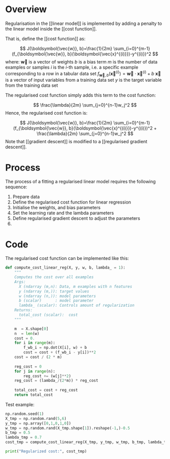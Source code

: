 # Overview
Regularisation in the [[linear model]] is implemented by adding a penalty to the linear model inside the [[cost function]].

That is, define the [[cost function]] as:

$$ J(\boldsymbol{\vec{w}}, b)=\frac{1}{2m} \sum_{i=0}^{m-1} (f_{\boldsymbol{\vec{w}}, b}(\boldsymbol{\vec{x}^{(i)}})-y^{(i)})^2 $$
where:
$\boldsymbol{\vec{w}}$ is a vector of weights
$b$ is a bias term
$m$ is the number of data examples or samples
$i$ is the $i$-th sample, i.e. a specific example corresponding to a row in a tabular data set
$f_{\boldsymbol{\vec{w}}, b}(\boldsymbol{\vec{x}}^{(i)})=\boldsymbol{\vec{w}} \cdot \boldsymbol{\vec{x}}^{(i)} + b$
$\boldsymbol{\vec{x}}$ is a vector of input variables from a training data set
$y$ is the target variable from the training data set

The regularised cost function simply adds this term to the cost function:

$$ \frac{\lambda}{2m} \sum_{j=0}^{n-1}w_j^2 $$
Hence, the regularised cost function is:

$$ J(\boldsymbol{\vec{w}}, b)=\frac{1}{2m} \sum_{i=0}^{m-1} (f_{\boldsymbol{\vec{w}}, b}(\boldsymbol{\vec{x}^{(i)}})-y^{(i)})^2 + \frac{\lambda}{2m} \sum_{j=0}^{n-1}w_j^2 $$
Note that [[gradient descent]] is modified to a [[regularised gradient descent]].

# Process
The process of a fitting a regularised linear model requires the following sequence:
1. Prepare data
2. Define the regularised cost function for linear regression
3. Initialise the weights, and bias parameters
4. Set the learning rate and the lambda parameters
5. Define regularised gradient descent to adjust the parameters
6. 


# Code
The regularised cost function can be implemented like this:

```python
def compute_cost_linear_reg(X, y, w, b, lambda_ = 1):
    """
    Computes the cost over all examples
    Args:
      X (ndarray (m,n): Data, m examples with n features
      y (ndarray (m,)): target values
      w (ndarray (n,)): model parameters  
      b (scalar)      : model parameter
      lambda_ (scalar): Controls amount of regularization
    Returns:
      total_cost (scalar):  cost 
    """

    m  = X.shape[0]
    n  = len(w)
    cost = 0.
    for i in range(m):
        f_wb_i = np.dot(X[i], w) + b                                   #(n,)(n,)=scalar, see np.dot
        cost = cost + (f_wb_i - y[i])**2                               #scalar             
    cost = cost / (2 * m)                                              #scalar  
 
    reg_cost = 0
    for j in range(n):
        reg_cost += (w[j]**2)                                          #scalar
    reg_cost = (lambda_/(2*m)) * reg_cost                              #scalar
    
    total_cost = cost + reg_cost                                       #scalar
    return total_cost                                                  #scalar
```

Test example:

```python
np.random.seed(1)
X_tmp = np.random.rand(5,6)
y_tmp = np.array([0,1,0,1,0])
w_tmp = np.random.rand(X_tmp.shape[1]).reshape(-1,)-0.5
b_tmp = 0.5
lambda_tmp = 0.7
cost_tmp = compute_cost_linear_reg(X_tmp, y_tmp, w_tmp, b_tmp, lambda_tmp)

print("Regularized cost:", cost_tmp)
```

